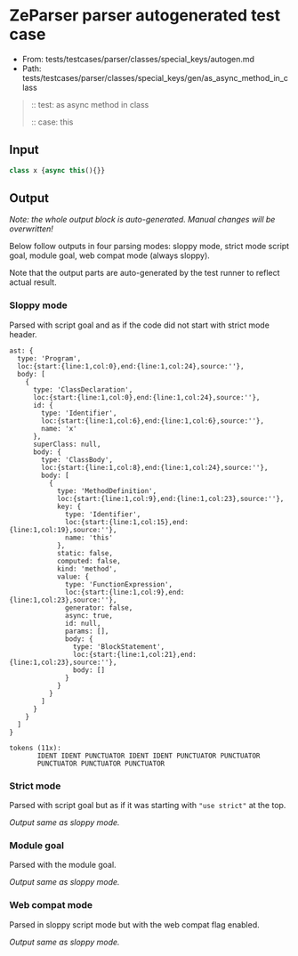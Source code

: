 # ZeParser parser autogenerated test case

- From: tests/testcases/parser/classes/special_keys/autogen.md
- Path: tests/testcases/parser/classes/special_keys/gen/as_async_method_in_class

> :: test: as async method in class
>
> :: case: this

## Input


`````js
class x {async this(){}}
`````

## Output

_Note: the whole output block is auto-generated. Manual changes will be overwritten!_

Below follow outputs in four parsing modes: sloppy mode, strict mode script goal, module goal, web compat mode (always sloppy).

Note that the output parts are auto-generated by the test runner to reflect actual result.

### Sloppy mode

Parsed with script goal and as if the code did not start with strict mode header.

`````
ast: {
  type: 'Program',
  loc:{start:{line:1,col:0},end:{line:1,col:24},source:''},
  body: [
    {
      type: 'ClassDeclaration',
      loc:{start:{line:1,col:0},end:{line:1,col:24},source:''},
      id: {
        type: 'Identifier',
        loc:{start:{line:1,col:6},end:{line:1,col:6},source:''},
        name: 'x'
      },
      superClass: null,
      body: {
        type: 'ClassBody',
        loc:{start:{line:1,col:8},end:{line:1,col:24},source:''},
        body: [
          {
            type: 'MethodDefinition',
            loc:{start:{line:1,col:9},end:{line:1,col:23},source:''},
            key: {
              type: 'Identifier',
              loc:{start:{line:1,col:15},end:{line:1,col:19},source:''},
              name: 'this'
            },
            static: false,
            computed: false,
            kind: 'method',
            value: {
              type: 'FunctionExpression',
              loc:{start:{line:1,col:9},end:{line:1,col:23},source:''},
              generator: false,
              async: true,
              id: null,
              params: [],
              body: {
                type: 'BlockStatement',
                loc:{start:{line:1,col:21},end:{line:1,col:23},source:''},
                body: []
              }
            }
          }
        ]
      }
    }
  ]
}

tokens (11x):
       IDENT IDENT PUNCTUATOR IDENT IDENT PUNCTUATOR PUNCTUATOR
       PUNCTUATOR PUNCTUATOR PUNCTUATOR
`````

### Strict mode

Parsed with script goal but as if it was starting with `"use strict"` at the top.

_Output same as sloppy mode._

### Module goal

Parsed with the module goal.

_Output same as sloppy mode._

### Web compat mode

Parsed in sloppy script mode but with the web compat flag enabled.

_Output same as sloppy mode._
